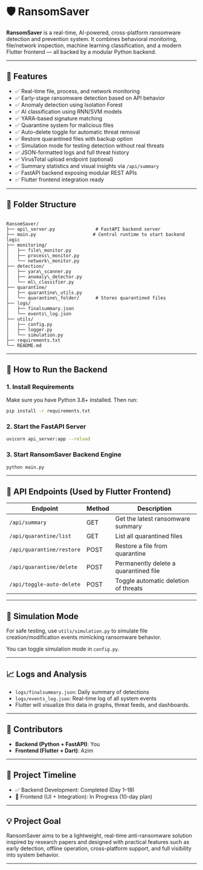 
# 🛡️ RansomSaver

**RansomSaver** is a real-time, AI-powered, cross-platform ransomware detection and prevention system. It combines behavioral monitoring, file/network inspection, machine learning classification, and a modern Flutter frontend — all backed by a modular Python backend.

---

## 🔧 Features 

- ✅ Real-time file, process, and network monitoring
- ✅ Early-stage ransomware detection based on API behavior
- ✅ Anomaly detection using Isolation Forest
- ✅ AI classification using RNN/SVM models
- ✅ YARA-based signature matching
- ✅ Quarantine system for malicious files
- ✅ Auto-delete toggle for automatic threat removal
- ✅ Restore quarantined files with backup option
- ✅ Simulation mode for testing detection without real threats
- ✅ JSON-formatted logs and full threat history
- ✅ VirusTotal upload endpoint (optional)
- ✅ Summary statistics and visual insights via `/api/summary`
- ✅ FastAPI backend exposing modular REST APIs
- ✅ Flutter frontend integration ready

---

## 📁 Folder Structure

```

RansomSaver/
├── api\_server.py               # FastAPI backend server
├── main.py                     # Central runtime to start backend logic
├── monitoring/
│   ├── file\_monitor.py
│   ├── process\_monitor.py
│   └── network\_monitor.py
├── detection/
│   ├── yara\_scanner.py
│   ├── anomaly\_detector.py
│   └── ml\_classifier.py
├── quarantine/
│   ├── quarantine\_utils.py
│   └── quarantine\_folder/      # Stores quarantined files
├── logs/
│   ├── finalsummary.json
│   └── events\_log.json
├── utils/
│   ├── config.py
│   ├── logger.py
│   └── simulation.py
├── requirements.txt
└── README.md

````

---

## 🚀 How to Run the Backend

### 1. Install Requirements

Make sure you have Python 3.8+ installed. Then run:

```bash
pip install -r requirements.txt
````

### 2. Start the FastAPI Server

```bash
uvicorn api_server:app --reload
```

### 3. Start RansomSaver Backend Engine

```bash
python main.py
```

---

## 📡 API Endpoints (Used by Flutter Frontend)

| Endpoint                  | Method | Description                           |
| ------------------------- | ------ | ------------------------------------- |
| `/api/summary`            | GET    | Get the latest ransomware summary     |
| `/api/quarantine/list`    | GET    | List all quarantined files            |
| `/api/quarantine/restore` | POST   | Restore a file from quarantine        |
| `/api/quarantine/delete`  | POST   | Permanently delete a quarantined file |
| `/api/toggle-auto-delete` | POST   | Toggle automatic deletion of threats  |

---

## 🧪 Simulation Mode

For safe testing, use `utils/simulation.py` to simulate file creation/modification events mimicking ransomware behavior.

You can toggle simulation mode in `config.py`.

---

## 📈 Logs and Analysis

* `logs/finalsummary.json`: Daily summary of detections
* `logs/events_log.json`: Real-time log of all system events
* Flutter will visualize this data in graphs, threat feeds, and dashboards.

---

## 👥 Contributors

* **Backend (Python + FastAPI)**: You
* **Frontend (Flutter + Dart)**: Azim

---

## 📅 Project Timeline

* ✅ Backend Development: Completed (Day 1–18)
* 🚧 Frontend (UI + Integration): In Progress (10-day plan)

---

## 💡 Project Goal

RansomSaver aims to be a lightweight, real-time anti-ransomware solution inspired by research papers and designed with practical features such as early detection, offline operation, cross-platform support, and full visibility into system behavior.

---

```
